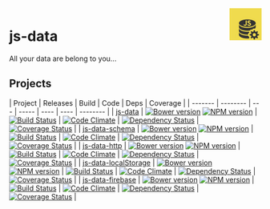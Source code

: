 <img src="https://raw.githubusercontent.com/js-data/js-data.github.io/master/js-data.png" alt="js-data logo" title="js-data" align="right" width="64" height="64" />

# js-data

All your data are belong to you...

## Projects

| Project | Releases | Build | Code | Deps | Coverage |
| ------- | -------- | --- | ----- | ---- | ---- | -------- |
| [js-data](http://www.js-data.io/js-data) | [![Bower version](https://badge.fury.io/bo/js-data.png)](http://badge.fury.io/bo/js-data) [![NPM version](https://badge.fury.io/js/js-data.png)](http://badge.fury.io/js/js-data) | [![Build Status](https://travis-ci.org/js-data/js-data.png?branch=master)](https://travis-ci.org/js-data/js-data) | [![Code Climate](https://codeclimate.com/github/js-data/js-data.png)](https://codeclimate.com/github/js-data/js-data) | [![Dependency Status](https://gemnasium.com/js-data/js-data.png)](https://gemnasium.com/js-data/js-data) | [![Coverage Status](https://coveralls.io/repos/js-data/js-data/badge.png?branch=master)](https://coveralls.io/r/js-data/js-data?branch=master) | 
| [js-data-schema](http://www.js-data.io/js-data-schema) | [![Bower version](https://badge.fury.io/bo/js-data-schema.png)](http://badge.fury.io/bo/js-data-schema) [![NPM version](https://badge.fury.io/js/js-data-schema.png)](http://badge.fury.io/js/js-data-schema) | [![Build Status](https://travis-ci.org/js-data/js-data-schema.png?branch=master)](http://travis-ci.org/js-data/js-data-schema) | [![Code Climate](https://codeclimate.com/github/js-data/js-data-schema.png)](http://codeclimate.com/github/js-data/js-data-schema) | [![Dependency Status](https://gemnasium.com/js-data/js-data-schema.png)](http://gemnasium.com/js-data/js-data-schema) | [![Coverage Status](https://coveralls.io/repos/js-data/js-data-schema/badge.png?branch=master)](http://coveralls.io/r/js-data/js-data-schema?branch=master) | 
| [js-data-http](http://www.js-data.io/js-data-http) | [![Bower version](https://badge.fury.io/bo/js-data-http.png)](http://badge.fury.io/bo/js-data-http) [![NPM version](https://badge.fury.io/js/js-data-http.png)](http://badge.fury.io/js/js-data-http) | [![Build Status](https://travis-ci.org/js-data/js-data-http.png?branch=master)](https://travis-ci.org/js-data/js-data-http) | [![Code Climate](https://codeclimate.com/github/js-data/js-data-http.png)](https://codeclimate.com/github/js-data/js-data-http) | [![Dependency Status](https://gemnasium.com/js-data/js-data-http.png)](https://gemnasium.com/js-data/js-data-http) | [![Coverage Status](https://coveralls.io/repos/js-data/js-data-http/badge.png?branch=master)](https://coveralls.io/r/js-data/js-data-http?branch=master) | 
| [js-data-localStorage](http://www.js-data.io/js-data-localStorage) | [![Bower version](https://badge.fury.io/bo/js-data-localStorage.png)](http://badge.fury.io/bo/js-data-localStorage) [![NPM version](https://badge.fury.io/js/js-data-localStorage.png)](http://badge.fury.io/js/js-data-localStorage) | [![Build Status](https://travis-ci.org/js-data/js-data-localStorage.png?branch=master)](https://travis-ci.org/js-data/js-data-localStorage) | [![Code Climate](https://codeclimate.com/github/js-data/js-data-localStorage.png)](https://codeclimate.com/github/js-data/js-data-localStorage) | [![Dependency Status](https://gemnasium.com/js-data/js-data-localStorage.png)](https://gemnasium.com/js-data/js-data-localStorage) | [![Coverage Status](https://coveralls.io/repos/js-data/js-data-localStorage/badge.png?branch=master)](https://coveralls.io/r/js-data/js-data-localStorage?branch=master) | 
| [js-data-firebase](http://www.js-data.io/js-data-firebase) | [![Bower version](https://badge.fury.io/bo/js-data-firebase.png)](http://badge.fury.io/bo/js-data-firebase) [![NPM version](https://badge.fury.io/js/js-data-firebase.png)](http://badge.fury.io/js/js-data-firebase) | [![Build Status](https://travis-ci.org/js-data/js-data-firebase.png?branch=master)](https://travis-ci.org/js-data/js-data-firebase) | [![Code Climate](https://codeclimate.com/github/js-data/js-data-firebase.png)](https://codeclimate.com/github/js-data/js-data-firebase) | [![Dependency Status](https://gemnasium.com/js-data/js-data-firebase.png)](https://gemnasium.com/js-data/js-data-firebase) | [![Coverage Status](https://coveralls.io/repos/js-data/js-data-firebase/badge.png?branch=master)](https://coveralls.io/r/js-data/js-data-firebase?branch=master) | 
